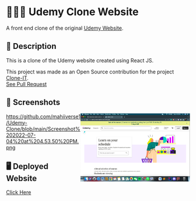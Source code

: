 # 👩🏻‍💻 Udemy Clone Website

A front end clone of the original [Udemy Website](https://www.udemy.com/).

## 📝 Description

This is a clone of the Udemy website created using React JS.

This project was made as an Open Source contribution for the project [Clone-IT](https://github.com/Rayman-Sodhi/Clone-IT). <br>
[See Pull Request](https://github.com/Rayman-Sodhi/Clone-IT/pull/569)

## 📸 Screenshots

<img align="right" width="300" src="https://github.com/mahiiverse1/Udemy-Clone/blob/main/Screenshot%202022-07-04%20at%204.53.50%20PM.png" alt="clone this repository" />

https://github.com/mahiiverse1/Udemy-Clone/blob/main/Screenshot%202022-07-04%20at%204.53.50%20PM.png

## 🖥️ Deployed Website

[Click Here](https://udemy-clone-mahiiverse1.netlify.app/)


